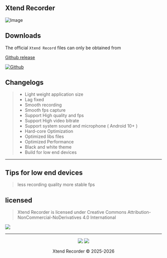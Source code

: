 ## Xtend Recorder

![Image](https://github.com/user-attachments/assets/be52af15-bd97-46c0-b766-3746536e47d2)


## Downloads

The official `Xtend Record` files can only be obtained from 

[Github release](https://github.com/Jonjeexe/XtendRecorder/releases) 

[![Github](https://img.shields.io/badge/Github-Releases-48C21A.svg?style=flat&logo=github)](https://github.com/Kyliekyler/MAGNETAR/releases)


## Changelogs

> - Light weight application size
> - Lag fixed 
> - Smooth recording
> - Smooth fps capture
> - Support High quality and fps 
> - Support High video bitrate
> - Support system sound and microphone ( Android 10+ )
> - Hard-core Optimization
> - Optimized libs files
> - Optimized Performance 
> - Black and white theme
> - Build for low end devices 

---

## Tips for low end devices

> less recording quality more stable fps 

## licensed

> Xtend Recorder is licensed under Creative Commons Attribution-NonCommercial-NoDerivatives 4.0 International

<a href="https://creativecommons.org/licenses/by-nc-nd/4.0/"><img src="https://img.shields.io/badge/License-CC_BY--NC--ND_4.0-lightgrey.svg?style=flat&logo=creativecommons"/></a>


---

<p align="center">
  <a href="https://t.me/Androidstore01"><img src="https://img.shields.io/badge/Telegram-Channel-blue?logo=telegram&style=social"></a>
  <a href="#"><img src="https://img.shields.io/badge/XDA-Thread-purple?logo=xdadevelopers&style=social"></a>
  <br/>
<p align="center">
  Xtend Recorder © 2025-2026
</p>
